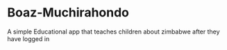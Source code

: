 # Boaz-Muchirahondo
A simple Educational app that teaches children about zimbabwe after they have logged in 
